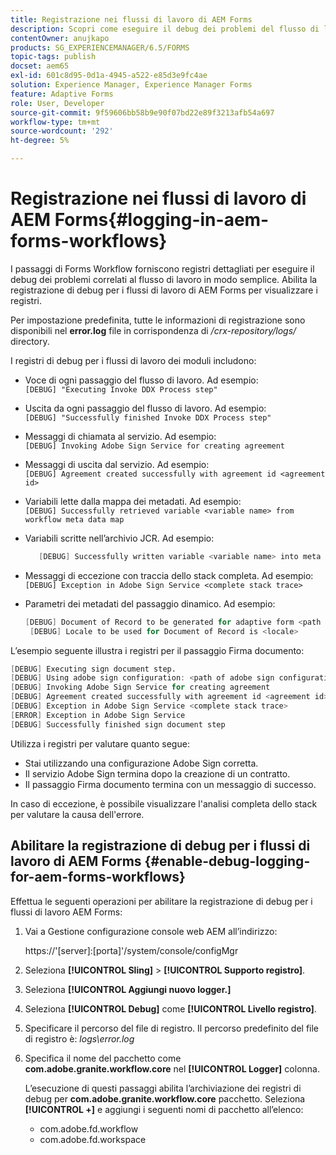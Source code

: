 ```yaml
---
title: Registrazione nei flussi di lavoro di AEM Forms
description: Scopri come eseguire il debug dei problemi del flusso di lavoro di AEM Forms e abilitare la registrazione di debug per i flussi di lavoro di AEM Forms per visualizzare i registri.
contentOwner: anujkapo
products: SG_EXPERIENCEMANAGER/6.5/FORMS
topic-tags: publish
docset: aem65
exl-id: 601c8d95-0d1a-4945-a522-e85d3e9fc4ae
solution: Experience Manager, Experience Manager Forms
feature: Adaptive Forms
role: User, Developer
source-git-commit: 9f59606bb58b9e90f07bd22e89f3213afb54a697
workflow-type: tm+mt
source-wordcount: '292'
ht-degree: 5%

---
```


# Registrazione nei flussi di lavoro di AEM Forms{#logging-in-aem-forms-workflows}

I passaggi di Forms Workflow forniscono registri dettagliati per eseguire il debug dei problemi correlati al flusso di lavoro in modo semplice. Abilita la registrazione di debug per i flussi di lavoro di AEM Forms per visualizzare i registri.

Per impostazione predefinita, tutte le informazioni di registrazione sono disponibili nel **error.log** file in corrispondenza di */crx-repository/logs/* directory.

I registri di debug per i flussi di lavoro dei moduli includono:

* Voce di ogni passaggio del flusso di lavoro. Ad esempio:\
  `[DEBUG] "Executing Invoke DDX Process step"`

* Uscita da ogni passaggio del flusso di lavoro. Ad esempio:\
  `[DEBUG] "Successfully finished Invoke DDX Process step"`

* Messaggi di chiamata al servizio. Ad esempio:\
  `[DEBUG] Invoking Adobe Sign Service for creating agreement`

* Messaggi di uscita dal servizio. Ad esempio:\
  `[DEBUG] Agreement created successfully with agreement id <agreement id>`

* Variabili lette dalla mappa dei metadati. Ad esempio:\
  `[DEBUG] Successfully retrieved variable <variable name> from workflow meta data map`

* Variabili scritte nell’archivio JCR. Ad esempio:

  ```verilog
     [DEBUG] Successfully written variable <variable name> into meta data node at <JCR path where meta data is being written>
  ```

* Messaggi di eccezione con traccia dello stack completa. Ad esempio:\
  `[DEBUG] Exception in Adobe Sign Service <complete stack trace>`

* Parametri dei metadati del passaggio dinamico. Ad esempio:

  ```verilog
  [DEBUG] Document of Record to be generated for adaptive form <path of adaptive form>
   [DEBUG] Locale to be used for Document of Record is <locale>
  ```

L’esempio seguente illustra i registri per il passaggio Firma documento:

```verilog
[DEBUG] Executing sign document step.
[DEBUG] Using adobe sign configuration: <path of adobe sign configuration>
[DEBUG] Invoking Adobe Sign Service for creating agreement
[DEBUG] Agreement created successfully with agreement id <agreement id>
[DEBUG] Exception in Adobe Sign Service <complete stack trace>
[ERROR] Exception in Adobe Sign Service
[DEBUG] Successfully finished sign document step
```

Utilizza i registri per valutare quanto segue:

* Stai utilizzando una configurazione Adobe Sign corretta.
* Il servizio Adobe Sign termina dopo la creazione di un contratto.
* Il passaggio Firma documento termina con un messaggio di successo.

In caso di eccezione, è possibile visualizzare l&#39;analisi completa dello stack per valutare la causa dell&#39;errore.

## Abilitare la registrazione di debug per i flussi di lavoro di AEM Forms {#enable-debug-logging-for-aem-forms-workflows}

Effettua le seguenti operazioni per abilitare la registrazione di debug per i flussi di lavoro AEM Forms:

1. Vai a Gestione configurazione console web AEM all’indirizzo:

   https://&#39;[server]:[porta]&#39;/system/console/configMgr

1. Seleziona **[!UICONTROL Sling]** > **[!UICONTROL Supporto registro]**.
1. Seleziona **[!UICONTROL Aggiungi nuovo logger.]**
1. Seleziona **[!UICONTROL Debug]** come **[!UICONTROL Livello registro]**.
1. Specificare il percorso del file di registro. Il percorso predefinito del file di registro è: *logs\error.log*
1. Specifica il nome del pacchetto come **com.adobe.granite.workflow.core** nel **[!UICONTROL Logger]** colonna.

   L’esecuzione di questi passaggi abilita l’archiviazione dei registri di debug per **com.adobe.granite.workflow.core** pacchetto. Seleziona **[!UICONTROL +]** e aggiungi i seguenti nomi di pacchetto all’elenco:

   * com.adobe.fd.workflow
   * com.adobe.fd.workspace
